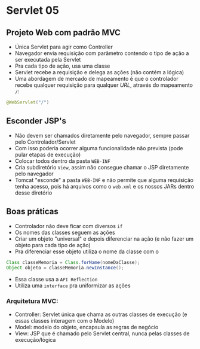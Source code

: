 # Servlet 05

## Projeto Web com padrão MVC

- Única Servlet para agir como Controller
- Navegador envia requisição com parâmetro contendo o tipo de ação a ser executada pela Servlet
 - Pra cada tipo de ação, usa uma classe
 - Servlet recebe a requisição e delega as ações (não contém a lógica)
 - Uma abordagem de mercado de mapeamento é que o controlador recebe qualquer requisição para qualquer *URL*, através do mapeamento ```/```:
 ```java
 @WebServlet("/")
 ```
## Esconder JSP's
- Não devem ser chamados diretamente pelo navegador, sempre passar pelo Controlador/Servlet
 - Com isso poderia ocorrer alguma funcionalidade não prevista (pode pular etapas de execução)
- Colocar todos dentro da pasta ```WEB-INF```
 - Cria subdiretório ```View```, assim não consegue chamar o JSP diretamente pelo navegador
- Tomcat "esconde" a pasta ```WEB-INF``` e não permite que alguma requisição tenha acesso, pois há arquivos como o ```web.xml``` e os nossos JARs dentro desse diretório

## Boas práticas
- Controlador não deve ficar com diversos ```if```
- Os nomes das classes seguem as ações
- Criar um objeto "universal" e depois diferenciar na ação (e não fazer um objeto para cada tipo de ação)
 - Pra diferenciar esse objeto utiliza o nome da classe com o
```java
Class classeMemoria = Class.forName(nomeDaClasse);
Object objeto = classeMemoria.newInstance();
```
 - Essa classe usa a ```API Reflection```
 - Utiliza uma ```interface``` pra uniformizar as ações

### Arquitetura MVC:
  - Controller: Servlet única que chama as outras classes de execução (e essas classes interagem com o Modelo)
  - Model: modelo do objeto, encapsula as regras de negócio
  - View: JSP que é chamado pelo Servlet central, nunca pelas classes de execução/lógica
